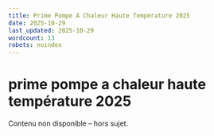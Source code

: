 ```yaml
---
title: Prime Pompe A Chaleur Haute Température 2025
date: 2025-10-29
last_updated: 2025-10-29
wordcount: 13
robots: noindex
---
```


# prime pompe a chaleur haute température 2025

Contenu non disponible – hors sujet.